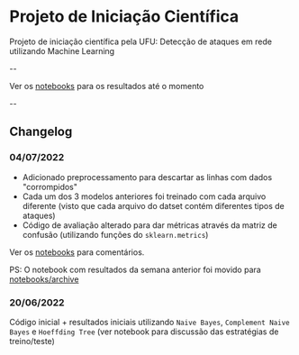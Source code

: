 # Projeto de Iniciação Científica

Projeto de iniciação científica pela UFU: Detecção de ataques em rede utilizando Machine Learning

--

Ver os [notebooks](./notebooks) para os resultados até o momento

--

## Changelog

### 04/07/2022

- Adicionado preprocessamento para descartar as linhas com dados "corrompidos"
- Cada um dos 3 modelos anteriores foi treinado com cada arquivo diferente (visto que cada arquivo do datset contém diferentes tipos de ataques)
- Código de avaliação alterado para dar métricas através da matriz de confusão (utilizando funções do `sklearn.metrics`)

Ver os [notebooks](./notebooks) para comentários.

PS: O notebook com resultados da semana anterior foi movido para [notebooks/archive](./notebooks/archive)


### 20/06/2022

Código inicial + resultados iniciais utilizando `Naive Bayes`, `Complement Naive Bayes` e `Hoeffding Tree` (ver notebook para discussão das estratégias de treino/teste)
